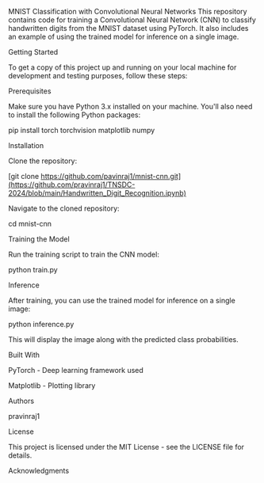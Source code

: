 MNIST Classification with Convolutional Neural Networks
This repository contains code for training a Convolutional Neural Network (CNN) to classify handwritten digits from the MNIST dataset using PyTorch. It also includes an example of using the trained model for inference on a single image.

Getting Started

To get a copy of this project up and running on your local machine for development and testing purposes, follow these steps:

Prerequisites

Make sure you have Python 3.x installed on your machine. You'll also need to install the following Python packages:

pip install torch torchvision matplotlib numpy

Installation

Clone the repository:

[git clone https://github.com/pavinraj1/mnist-cnn.git](https://github.com/pravinraj1/TNSDC-2024/blob/main/Handwritten_Digit_Recognition.ipynb)

Navigate to the cloned repository:

cd mnist-cnn

Training the Model

Run the training script to train the CNN model:

python train.py

Inference

After training, you can use the trained model for inference on a single image:

python inference.py

This will display the image along with the predicted class probabilities.

Built With

PyTorch - Deep learning framework used

Matplotlib - Plotting library

Authors

pravinraj1

License

This project is licensed under the MIT License - see the LICENSE file for details.

Acknowledgments

